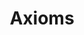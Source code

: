 ---
title: "Axioms"

categories: ['']

tags: ['Axioms']

arwords: 'المسلَّمات الأولى'

arexps: []

enwords: ['Axioms']

enexps: []

arlexicons: 'س'

enlexicons: 'A'

authors: ['Ruqayya Roshdy']

translators: ['']

citations: 'العربية والذكاء الاصطناعي'

sources: 'مركز الملك عبدالله بن عبدالعزيز الدولي لخدمة اللغة العربية'

word: "true"

slug: ""
---
